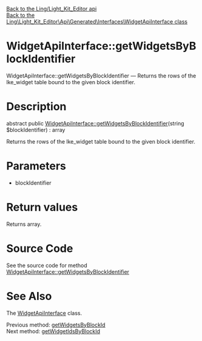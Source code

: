 [Back to the Ling/Light_Kit_Editor api](https://github.com/lingtalfi/Light_Kit_Editor/blob/master/doc/api/Ling/Light_Kit_Editor.md)<br>
[Back to the Ling\Light_Kit_Editor\Api\Generated\Interfaces\WidgetApiInterface class](https://github.com/lingtalfi/Light_Kit_Editor/blob/master/doc/api/Ling/Light_Kit_Editor/Api/Generated/Interfaces/WidgetApiInterface.md)


WidgetApiInterface::getWidgetsByBlockIdentifier
================



WidgetApiInterface::getWidgetsByBlockIdentifier — Returns the rows of the lke_widget table bound to the given block identifier.




Description
================


abstract public [WidgetApiInterface::getWidgetsByBlockIdentifier](https://github.com/lingtalfi/Light_Kit_Editor/blob/master/doc/api/Ling/Light_Kit_Editor/Api/Generated/Interfaces/WidgetApiInterface/getWidgetsByBlockIdentifier.md)(string $blockIdentifier) : array




Returns the rows of the lke_widget table bound to the given block identifier.




Parameters
================


- blockIdentifier

    


Return values
================

Returns array.








Source Code
===========
See the source code for method [WidgetApiInterface::getWidgetsByBlockIdentifier](https://github.com/lingtalfi/Light_Kit_Editor/blob/master/Api/Generated/Interfaces/WidgetApiInterface.php#L220-L220)


See Also
================

The [WidgetApiInterface](https://github.com/lingtalfi/Light_Kit_Editor/blob/master/doc/api/Ling/Light_Kit_Editor/Api/Generated/Interfaces/WidgetApiInterface.md) class.

Previous method: [getWidgetsByBlockId](https://github.com/lingtalfi/Light_Kit_Editor/blob/master/doc/api/Ling/Light_Kit_Editor/Api/Generated/Interfaces/WidgetApiInterface/getWidgetsByBlockId.md)<br>Next method: [getWidgetIdsByBlockId](https://github.com/lingtalfi/Light_Kit_Editor/blob/master/doc/api/Ling/Light_Kit_Editor/Api/Generated/Interfaces/WidgetApiInterface/getWidgetIdsByBlockId.md)<br>

